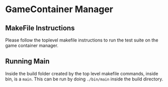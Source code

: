 # GameContainer Manager 

## MakeFile Instructions 
Please follow the toplevel makefile instructions to run the test suite on 
the game container manager. 

## Running Main 
Inside the build folder created by the top level makefile commands, 
inside bin, is a `main`. This can be run by doing `./bin/main` inside the build directory. 
